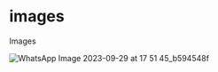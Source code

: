 # images
Images

![WhatsApp Image 2023-09-29 at 17 51 45_b594548f](https://github.com/mdzeeshan-2/images/assets/98448457/ab002d43-a695-4a9f-94ba-dd593ce0566c)

